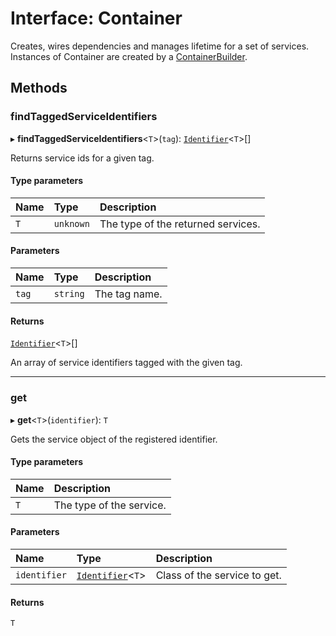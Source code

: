 # Interface: Container

Creates, wires dependencies and manages lifetime for a set of services.
Instances of Container are created by a [ContainerBuilder](../classes/ContainerBuilder.md).

## Methods

### findTaggedServiceIdentifiers

▸ **findTaggedServiceIdentifiers**\<`T`\>(`tag`): [`Identifier`](../README.md#identifier)\<`T`\>[]

Returns service ids for a given tag.

#### Type parameters

| Name | Type | Description |
| :------ | :------ | :------ |
| `T` | `unknown` | The type of the returned services. |

#### Parameters

| Name | Type | Description |
| :------ | :------ | :------ |
| `tag` | `string` | The tag name. |

#### Returns

[`Identifier`](../README.md#identifier)\<`T`\>[]

An array of service identifiers tagged with the given tag.

___

### get

▸ **get**\<`T`\>(`identifier`): `T`

Gets the service object of the registered identifier.

#### Type parameters

| Name | Description |
| :------ | :------ |
| `T` | The type of the service. |

#### Parameters

| Name | Type | Description |
| :------ | :------ | :------ |
| `identifier` | [`Identifier`](../README.md#identifier)\<`T`\> | Class of the service to get. |

#### Returns

`T`
